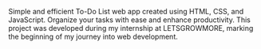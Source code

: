 Simple and efficient To-Do List web app created using HTML, CSS, and JavaScript. Organize your tasks with ease and enhance productivity. This project was developed during my internship at LETSGROWMORE, marking the beginning of my journey into web development.
